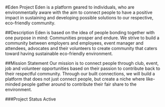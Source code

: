 #Eden Project
Eden is a platform geared to individuals, who are environmentally aware with the aim to connect people to have a positive impact in sustaining and developing possible solutions to our respective, eco-friendly community.

##Description
Eden is based on the idea of people bonding together with one purpose in mind: Communities prosper and endure. We strive to build a community between employers and employees, event manager and attendees, advocates and their volunteers to create community that caters toward having sustainable eco-friendly environment.

##Mission Statement
Our mission is to connect people through club, event, job and volunteer opportunities based on their passion to contribute back to their respectful community. Through our built connections, we will build a platform that does not just connect people, but create a niche where like-minded people gather around to contribute their fair share to the environment.

###Project Status
Active